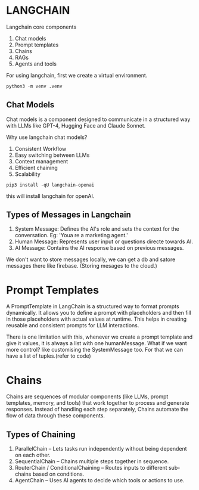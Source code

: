 # LANGCHAIN

Langchain core components
1. Chat models
2. Prompt templates
3. Chains
4. RAGs
5. Agents and tools

For using langchain, first we create a virtual environment.

```python
python3 -m venv .venv
```

## Chat Models
Chat models is a component designed to communicate in a structured way with LLMs like GPT-4, Hugging Face and Claude Sonnet.

Why use langchain chat models? 

1. Consistent Workflow
2. Easy switching between LLMs
3. Context management
4. Efficient chaining
5. Scalability

```
pip3 install -qU langchain-openai
```

this will install langchain for openAI.

## Types of Messages in Langchain

1. System Message: Defines the AI's role and sets the context for the conversation. Eg: 'Youa re a marketing agent.'
2. Human Message: Represents user input or questions directe towards AI.
3. AI Message: Contains the AI response based on previous messages.

We don't want to store messages locally, we can get a db and satore messages there like firebase.
(Storing mesages to the cloud.)

# Prompt Templates

A PromptTemplate in LangChain is a structured way to format prompts dynamically. It allows you to define a prompt with placeholders and then fill in those placeholders with actual values at runtime. This helps in creating reusable and consistent prompts for LLM interactions.

There is one limitation with this, whenever we create a prompt template and give it values, it is always a list with one humanMessage. What if we want more control? like customising the SystemMessage too.
For that we can have a list of tuples.(refer to code)

# Chains

Chains are sequences of modular components (like LLMs, prompt templates, memory, and tools) that work together to process and generate responses. Instead of handling each step separately, Chains automate the flow of data through these components.

## Types of Chaining

1. ParallelChain – Lets tasks run independently without being dependent on each other.
2. SequentialChain – Chains multiple steps together in sequence.
3. RouterChain / ConditionalChaining – Routes inputs to different sub-chains based on conditions.
4. AgentChain – Uses AI agents to decide which tools or actions to use.
